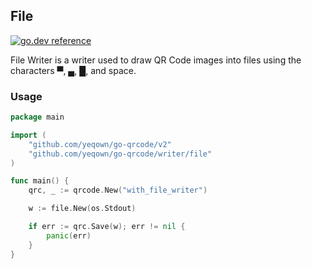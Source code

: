 ## File

[![go.dev reference](https://img.shields.io/badge/go.dev-reference-007d9c?logo=go&logoColor=white&style=flat-square)](https://pkg.go.dev/github.com/yeqown/go-qrcode/writer/file)

File Writer is a writer used to draw QR Code images into files using the characters ▀, ▄, █, and space.

### Usage

```go
package main

import (
	"github.com/yeqown/go-qrcode/v2"
	"github.com/yeqown/go-qrcode/writer/file"
)

func main() {
	qrc, _ := qrcode.New("with_file_writer")

	w := file.New(os.Stdout)

	if err := qrc.Save(w); err != nil {
		panic(err)
	}
}
```